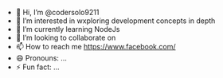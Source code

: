 - 👋 Hi, I’m @codersolo9211
- 👀 I’m interested in wxploring development concepts in depth
- 🌱 I’m currently learning NodeJs
- 💞️ I’m looking to collaborate on 
- 📫 How to reach me https://www.facebook.com/
- 😄 Pronouns: ...
- ⚡ Fun fact: ...

<!---
codersolo9211/codersolo9211 is a ✨ special ✨ repository because its `README.md` (this file) appears on your GitHub profile.
You can click the Preview link to take a look at your changes.
--->
